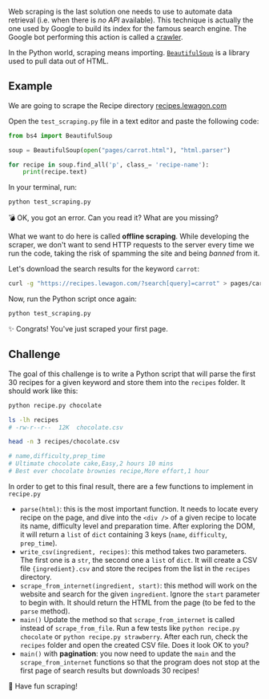 Web scraping is the last solution one needs to use to automate data retrieval (i.e. when there is _no API_ available). This technique is actually the one used by Google to build its index for the famous search engine. The Google bot performing this action is called a [crawler](https://www.google.com/search/howsearchworks/crawling-indexing/).

In the Python world, scraping means importing. [`BeautifulSoup`](https://www.crummy.com/software/BeautifulSoup/bs4/doc/) is a library used to pull data out of HTML.

## Example

We are going to scrape the Recipe directory [recipes.lewagon.com](https://recipes.lewagon.com/)

Open the `test_scraping.py` file in a text editor and paste the following code:

```python
from bs4 import BeautifulSoup

soup = BeautifulSoup(open("pages/carrot.html"), "html.parser")

for recipe in soup.find_all('p', class_= 'recipe-name'):
    print(recipe.text)
```

In your terminal, run:

```bash
python test_scraping.py
```

💣 OK, you got an error. Can you read it? What are you missing?

What we want to do here is called **offline scraping**. While developing the scraper, we don't want to send HTTP requests to the server every time we run the code, taking the risk of spamming the site and being _banned_ from it.

Let's download the search results for the keyword `carrot`:

```bash
curl -g "https://recipes.lewagon.com/?search[query]=carrot" > pages/carrot.html
```

Now, run the Python script once again:

```bash
python test_scraping.py
```

✨ Congrats! You've just scraped your first page.

## Challenge

The goal of this challenge is to write a Python script that will parse the first 30 recipes for a given keyword and store them into the `recipes` folder. It should work like this:

```bash
python recipe.py chocolate

ls -lh recipes
# -rw-r--r--  12K  chocolate.csv

head -n 3 recipes/chocolate.csv

# name,difficulty,prep_time
# Ultimate chocolate cake,Easy,2 hours 10 mins
# Best ever chocolate brownies recipe,More effort,1 hour
```

In order to get to this final result, there are a few functions to implement in `recipe.py`

- `parse(html)`: this is the most important function. It needs to locate every recipe on the page, and dive into the `<div />` of a given recipe to locate its name, difficulty level and preparation time. After exploring the DOM, it will return a `list` of `dict` containing 3 keys (`name`, `difficulty`, `prep_time`).
- `write_csv(ingredient, recipes)`: this method takes two parameters. The first one is a `str`, the second one a `list` of `dict`. It will create a CSV file `{ingredient}.csv` and store the recipes from the list in the `recipes` directory.
- `scrape_from_internet(ingredient, start)`: this method will work on the website and search for the given `ingredient`. Ignore the `start` parameter to begin with. It should return the HTML from the page (to be fed to the `parse` method).
- `main()` Update the method so that `scrape_from_internet` is called instead of `scrape_from_file`. Run a few tests like `python recipe.py chocolate` or `python recipe.py strawberry`. After each run, check the `recipes` folder and open the created CSV file. Does it look OK to you?
- `main()` with **pagination**: you now need to update the `main` and the `scrape_from_internet` functions so that the program does not stop at the first page of search results but downloads 30 recipes!

🙌 Have fun scraping!
